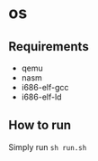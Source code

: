 # os
 

## Requirements
- qemu
- nasm
- i686-elf-gcc
- i686-elf-ld

## How to run

Simply run ```sh run.sh```
